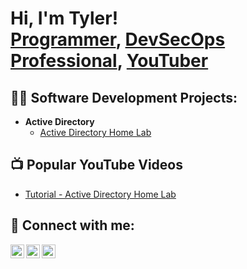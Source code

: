<h1>Hi, I'm Tyler! <br/><a href="https://github.com/TylerOnTech">Programmer</a>, <a href="https://www.linkedin.com/in/tjkunkel/">DevSecOps Professional</a>, <a href="https://www.youtube.com/@TylerOnTech">YouTuber</a></h1>

<h2>👨‍💻 Software Development Projects:</h2>

- <b>Active Directory</b>
  - [Active Directory Home Lab](https://github.com/TylerOnTech)

<h2>📺 Popular YouTube Videos</h2>

- [Tutorial - Active Directory Home Lab](https://www.youtube.com/watch?v=a83ASGn_V_s)

<h2> 🤳 Connect with me:</h2>

[<img align="left" alt="JoshMadakor | YouTube" width="22px" src="https://cdn.jsdelivr.net/npm/simple-icons@v3/icons/youtube.svg" />][youtube]
[<img align="left" alt="JoshMadakor | LinkedIn" width="22px" src="https://cdn.jsdelivr.net/npm/simple-icons@v3/icons/linkedin.svg" />][linkedin]
[<img align="left" alt="JoshMadakor | Instagram" width="22px" src="https://cdn.jsdelivr.net/npm/simple-icons@v3/icons/instagram.svg" />][instagram]

[youtube]: https://www.youtube.com/@TylerOnTech
[instagram]: https://www.instagram.com/really_low/
[linkedin]: https://linkedin.com/in/tjkunkel

<!--
**joshmadakor1/joshmadakor1** is a ✨ _special_ ✨ repository because its `README.md` (this file) appears on your GitHub profile.

Here are some ideas to get you started:

- 🔭 I’m currently working on ...
- 🌱 I’m currently learning ...
- 👯 I’m looking to collaborate on ...
- 🤔 I’m looking for help with ...
- 💬 Ask me about ...
- 📫 How to reach me: ...
- 😄 Pronouns: ...
- ⚡ Fun fact: ...
-->
